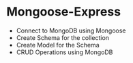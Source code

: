 # Mongoose-Express
* Connect to MongoDB using Mongoose
* Create Schema for the collection
* Create Model for the Schema
* CRUD Operations using MongoDB 
